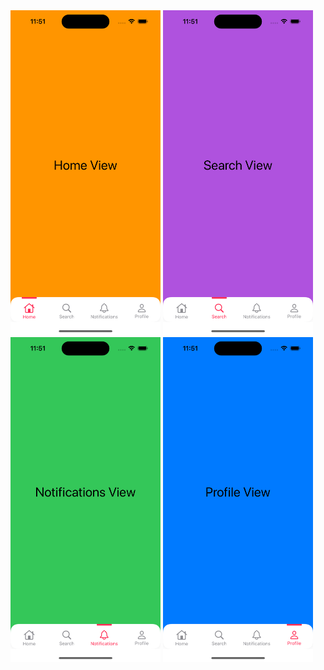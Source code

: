 <img src ="screens/screen1.png" width="240" height="520">
<img src ="screens/screen2.png" width="240" height="520">
<img src ="screens/screen3.png" width="240" height="520">
<img src ="screens/screen4.png" width="240" height="520">
